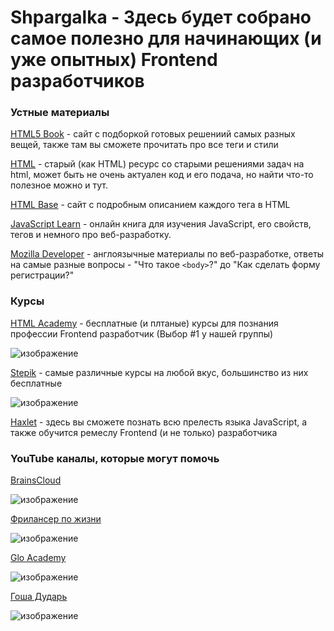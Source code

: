 # Shpargalka - Здесь будет собрано самое полезно для начинающих (и уже опытных) Frontend разработчиков 

### Устные материалы 

[HTML5 Book](https://html5book.ru/) - сайт с подборкой готовых решениий самых разных вещей, также там вы сможете прочитать про все теги и стили

[HTML](http://htmlbook.ru) - старый (как HTML) ресурс со старыми решениями задач на html, может быть не очень актуален код и его подача, но найти что-то полезное можно и тут. 

[HTML Base](https://htmlbase.ru/) - сайт с подробным описанием каждого тега в HTML 

[JavaScript Learn](https://learn.javascript.ru/) - онлайн книга для изучения JavaScript, его свойств, тегов и немного про веб-разработку. 

[Mozilla Developer](https://developer.mozilla.org/ru/) - англоязычные материалы по веб-разработке, ответы на самые разные вопросы - "Что такое ``<body>``?" до "Как сделать форму регистрации?"

### Курсы 

[HTML Academy](https://htmlacademy.ru) - бесплатные (и плтаные) курсы для познания профессии Frontend разработчик (Выбор #1 у нашей группы) 

![изображение](https://user-images.githubusercontent.com/88831850/144759358-6bb8aff5-2a00-45eb-ae88-0cd26f4c611c.png)

[Stepik](https://stepik.org/) - самые различные курсы на любой вкус, большинство из них бесплатные 

![изображение](https://user-images.githubusercontent.com/88831850/144759375-9d55f1b6-b98c-480f-aee4-95b43c7b8ef7.png)

[Haxlet](https://ru.hexlet.io/) - здесь вы сможете познать всю прелесть языка JavaScript, а также обучится ремеслу Frontend (и не только) разработчика 

### YouTube каналы, которые могут помочь 

[BrainsCloud](https://www.youtube.com/channel/UCqGjCzCi5zG3RjJUA-ZDBkQ_)

![изображение](https://user-images.githubusercontent.com/88831850/144759432-c94e6193-6a29-4de1-b02f-558e9fb604e0.png)

[Фрилансер по жизни](https://www.youtube.com/channel/UCedskVwIKiZJsO8XdJdLKnA) 

![изображение](https://user-images.githubusercontent.com/88831850/144759457-44cd876b-74a7-4a31-8924-e0477bd05a80.png)

[Glo Academy](https://www.youtube.com/c/GloAcademyChannel) 

![изображение](https://user-images.githubusercontent.com/88831850/144759468-8d8864b3-6289-4a5e-8138-7ed54b00d3c4.png)

[Гоша Дударь](https://www.youtube.com/c/gosha_dudar) 

![изображение](https://user-images.githubusercontent.com/88831850/144759475-25570835-1368-43a3-b190-a2ee0ff9a348.png)
